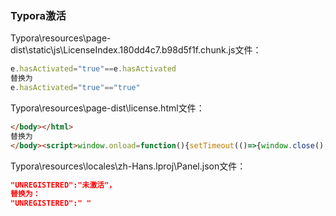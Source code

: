 ### Typora激活

Typora\resources\page-dist\static\js\LicenseIndex.180dd4c7.b98d5f1f.chunk.js文件：

```javascript
e.hasActivated="true"==e.hasActivated 
替换为 
e.hasActivated="true"=="true"
```

Typora\resources\page-dist\license.html文件：

```html
</body></html>
替换为 
</body><script>window.οnlοad=function(){setTimeout(()=>{window.close();},5);}</script></html>
```

Typora\resources\locales\zh-Hans.lproj\Panel.json文件：

```json
"UNREGISTERED":"未激活"，
替换为：
"UNREGISTERED":" "
```

